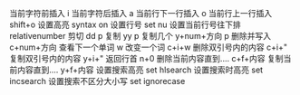 当前字符前插入									i
当前字符后插入								   a
当前行下一行插入						    o
当前行上一行插入						    shift+o
设置高亮											syntax		on
设置行号											set nu
设置当前行号往下排					  relativenumber
剪切														dd				p
复制														yy				p
复制几个											y+num+方向		p
删除并写入										c+num+方向
查看下一个单词								w
改变一个词										c+i+w
删除双引号内的内容						c+i+"
复制双引号内的内容						y+i+"
返回行首											 n+0
删除当前内容直到....						c+f+内容
复制当前内容直到....						y+f+内容
设置搜索高亮										set		hlsearch
设置搜索时高亮									set		incsearch
设置搜索不区分大小写					  set		ignorecase